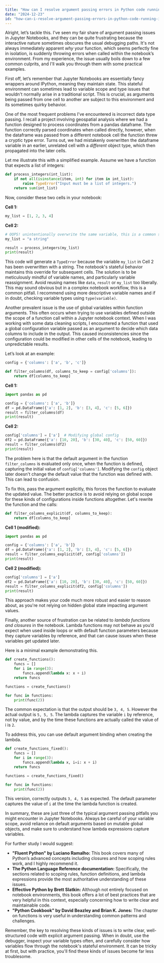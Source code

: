 ```yaml
---
title: "How can I resolve argument passing errors in Python code running in a Jupyter Notebook?"
date: "2024-12-23"
id: "how-can-i-resolve-argument-passing-errors-in-python-code-running-in-a-jupyter-notebook"
---
```


Alright, let’s tackle this. I’ve seen my fair share of argument passing issues in Jupyter Notebooks, and they can be quite frustrating because the interactive nature sometimes obscures the usual debugging paths. It's not always immediately apparent *why* your function, which seems perfectly fine in isolation, is suddenly throwing errors when called within the notebook’s environment. From my experience, the issue usually boils down to a few common culprits, and I'll walk you through them with some practical examples.

First off, let’s remember that Jupyter Notebooks are essentially fancy wrappers around IPython, meaning they maintain state. This stateful environment can sometimes lead to variable scope and type issues that wouldn't normally arise in a traditional script. This is crucial, as arguments being passed from one cell to another are subject to this environment and its sometimes quirky behavior.

One of the most frequent problems I’ve encountered is incorrect data type passing. I recall a project involving geospatial analysis where we had a function designed to process coordinates from a pandas dataframe. The function correctly parsed coordinates when called directly, however, when the dataframe was passed from a different notebook cell the function threw a cryptic type error. Turns out, we had mistakenly overwritten the dataframe variable in an earlier, unrelated cell with a *different* object type, which then propagated into the later cells.

Let me illustrate this with a simplified example. Assume we have a function that expects a list of integers:

```python
def process_integers(int_list):
    if not all(isinstance(item, int) for item in int_list):
        raise TypeError("Input must be a list of integers.")
    return sum(int_list)
```

Now, consider these two cells in your notebook:

**Cell 1:**

```python
my_list = [1, 2, 3, 4]
```

**Cell 2:**

```python
# OOPS! unintentionally overwrite the same variable, this is a common source of errors in notebooks
my_list = "a string"

result = process_integers(my_list)
print(result)
```

This code will generate a `TypeError` because the variable `my_list` in Cell 2 has been overwritten with a string. The notebook's stateful behavior maintains this override for subsequent cells. The solution is to be meticulously mindful of variable names, and particularly variable reassignment. Avoid reusing names like `data`, `result` or `my_list` too liberally. This may sound obvious but in a complex notebook workflow, this is a common pitfall. I recommend using more descriptive variable names and if in doubt, checking variable types using `type(variable)`.

Another prevalent issue is the use of global variables within function arguments. This often occurs when trying to use variables defined outside the scope of a function call within a Jupyter notebook context. When I was working with some data cleaning scripts, I encountered a function that used a global configuration variable passed as an argument to decide which data columns to include in the output. This caused inconsistencies since the configuration could be modified in other cells of the notebook, leading to unpredictable results.

Let’s look at an example:

```python
config = {'columns': ['a', 'b', 'c']}

def filter_columns(df, columns_to_keep = config['columns']):
    return df[columns_to_keep]
```

**Cell 1:**

```python
import pandas as pd

config = {'columns': ['a', 'b']}
df = pd.DataFrame({'a': [1, 2], 'b': [3, 4], 'c': [5, 6]})
result = filter_columns(df)
print(result)
```

**Cell 2:**

```python
config['columns'] = ['a']  # Modifying global config
df2 = pd.DataFrame({'a': [10, 20], 'b': [30, 40], 'c': [50, 60]})
result = filter_columns(df2)
print(result)
```

The problem here is that the default argument in the function `filter_columns` is evaluated only once, when the function is defined, capturing the initial value of `config['columns']`. Modifying the `config` object later doesn't change the default value that the function was defined with. This can lead to confusion.

To fix this, pass the argument explicitly, this forces the function to evaluate the updated value. The better practice is to avoid relying on global scope for these kinds of configurations inside functions altogether. Let's rewrite the function and the calls:

```python
def filter_columns_explicit(df, columns_to_keep):
    return df[columns_to_keep]
```

**Cell 1 (modified):**

```python
import pandas as pd

config = {'columns': ['a', 'b']}
df = pd.DataFrame({'a': [1, 2], 'b': [3, 4], 'c': [5, 6]})
result = filter_columns_explicit(df, config['columns'])
print(result)
```

**Cell 2 (modified):**

```python
config['columns'] = ['a']
df2 = pd.DataFrame({'a': [10, 20], 'b': [30, 40], 'c': [50, 60]})
result = filter_columns_explicit(df2, config['columns'])
print(result)
```

This approach makes your code much more robust and easier to reason about, as you're not relying on hidden global state impacting argument values.

Finally, another source of frustration can be related to *lambda functions and closures* in the notebook. Lambda functions may not behave as you’d expect when used inside loops or with default function parameters because they capture variables by reference, and that can cause issues when these variables get updated later.

Here is a minimal example demonstrating this.

```python
def create_functions():
    funcs = []
    for i in range(3):
        funcs.append(lambda x: x + i)
    return funcs

functions = create_functions()

for func in functions:
    print(func(2))

```

The common expectation is that the output should be `3, 4, 5`. However the actual output is `5, 5, 5`. The lambda captures the variable `i` by reference, not by value, and by the time these functions are actually called the value of i is `2`.

To address this, you can use default argument binding when creating the lambda.

```python
def create_functions_fixed():
    funcs = []
    for i in range(3):
        funcs.append(lambda x, i=i: x + i)
    return funcs

functions = create_functions_fixed()

for func in functions:
    print(func(2))

```

This version, correctly outputs `3, 4, 5` as expected. The default parameter captures the value of `i` at the time the lambda function is created.

In summary, these are just three of the typical argument passing pitfalls you might encounter in Jupyter Notebooks. Always be careful of your variable scope, avoid reliance on default arguments based on mutable global objects, and make sure to understand how lambda expressions capture variables.

For further study I would suggest:

*   **"Fluent Python" by Luciano Ramalho:** This book covers many of Python’s advanced concepts including closures and how scoping rules work, and I highly recommend it.
*   **The Python Language Reference documentation:** Specifically, the sections related to scoping rules, function definitions, and lambda expressions provide the most authoritative understanding of these issues.
*   **Effective Python by Brett Slatkin:** Although not entirely focused on notebook environments, this book offers a lot of best practices that are very helpful in this context, especially concerning how to write clear and maintainable code.
*   **"Python Cookbook" by David Beazley and Brian K. Jones:** The chapter on functions is very useful in understanding common patterns and challenges.

Remember, the key to resolving these kinds of issues is to write clear, well-structured code with explicit argument passing. When in doubt, use the debugger, inspect your variable types often, and carefully consider how variables flow through the notebook's stateful environment. It can be tricky at first, but with practice, you'll find these kinds of issues become far less troublesome.
